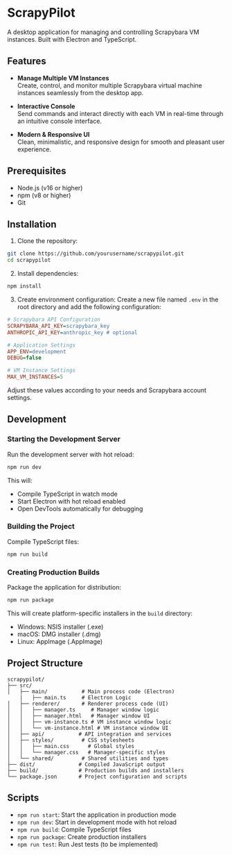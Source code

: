 # ScrapyPilot

A desktop application for managing and controlling Scrapybara VM instances. Built with Electron and TypeScript. 

## Features

- **Manage Multiple VM Instances**  
  Create, control, and monitor multiple Scrapybara virtual machine instances seamlessly from the desktop app.

- **Interactive Console**  
  Send commands and interact directly with each VM in real-time through an intuitive console interface.

- **Modern & Responsive UI**  
  Clean, minimalistic, and responsive design for smooth and pleasant user experience.

## Prerequisites

- Node.js (v16 or higher)
- npm (v8 or higher)
- Git

## Installation

1. Clone the repository:
```bash
git clone https://github.com/yourusername/scrapypilot.git
cd scrapypilot
```

2. Install dependencies:
```bash
npm install
```

3. Create environment configuration:
Create a new file named `.env` in the root directory and add the following configuration:

```ini
# Scrapybara API Configuration
SCRAPYBARA_API_KEY=scrapybara_key
ANTHROPIC_API_KEY=anthropic_key # optional

# Application Settings
APP_ENV=development
DEBUG=false

# VM Instance Settings
MAX_VM_INSTANCES=5
```

Adjust these values according to your needs and Scrapybara account settings.

## Development

### Starting the Development Server

Run the development server with hot reload:
```bash
npm run dev
```

This will:
- Compile TypeScript in watch mode
- Start Electron with hot reload enabled
- Open DevTools automatically for debugging

### Building the Project

Compile TypeScript files:
```bash
npm run build
```

### Creating Production Builds

Package the application for distribution:
```bash
npm run package
```

This will create platform-specific installers in the `build` directory:
- Windows: NSIS installer (.exe)
- macOS: DMG installer (.dmg)
- Linux: AppImage (.AppImage)

## Project Structure

```
scrapypilot/
├── src/
│   ├── main/           # Main process code (Electron)
    |   ├── main.ts     # Electron Logic
│   ├── renderer/       # Renderer process code (UI)
│   │   ├── manager.ts     # Manager window logic
│   │   ├── manager.html   # Manager window UI
│   │   ├── vm-instance.ts # VM instance window logic
│   │   └── vm-instance.html # VM instance window UI
│   ├── api/           # API integration and services
│   ├── styles/         # CSS stylesheets
│   │   ├── main.css      # Global styles
│   │   └── manager.css   # Manager-specific styles
│   └── shared/         # Shared utilities and types
├── dist/              # Compiled JavaScript output
├── build/             # Production builds and installers
└── package.json       # Project configuration and scripts
```

## Scripts

- `npm run start`: Start the application in production mode
- `npm run dev`: Start in development mode with hot reload
- `npm run build`: Compile TypeScript files
- `npm run package`: Create production installers
- `npm run test`: Run Jest tests (to be implemented)
